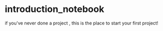 # introduction_notebook
if you've never done a project , this is the place to start your first project!
